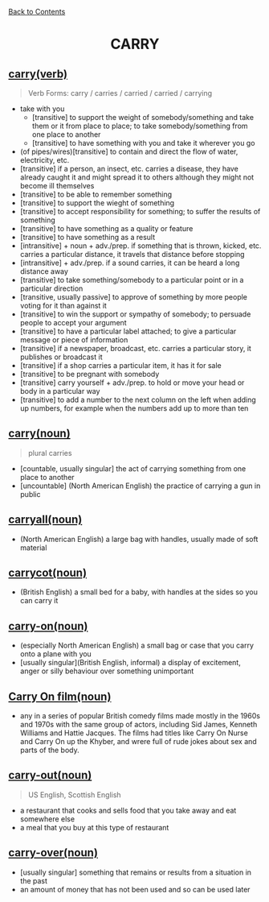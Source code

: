﻿[Back to Contents](../../../README.md)

<h1 style="text-align: center;">CARRY</h1>


## [carry(verb)](https://www.oxfordlearnersdictionaries.com/definition/english/carry_1)
> Verb Forms: carry / carries / carried / carried / carrying
- take with you
  - [transitive] to support the weight of somebody/something and take them or it from place to place; to take somebody/something from one place to another
  - [transitive] to have something with you and take it wherever you go
- (of pipes/wires)[transitive] to contain and direct the flow of water, electricity, etc.
- [transitive] if a person, an insect, etc. carries a disease, they have already caught it and might spread it to others although they might not become ill themselves
- [transitive] to be able to remember something
- [transitive] to support the wieght of something
- [transitive] to accept responsibility for something; to suffer the results of something
- [transitive] to have something as a quality or feature
- [transitive] to have something as a result
- [intransitive] + noun + adv./prep. if something that is thrown, kicked, etc. carries a particular distance, it travels that distance before stopping
- [intransitive] + adv./prep. if a sound carries, it can be heard a long distance away
- [transitive] to take something/somebody to a particular point or in a particular direction
- [transitive, usually passive] to approve of something by more people voting for it than against it
- [transitive] to win the support or sympathy of somebody; to persuade people to accept your argument
- [transitive] to have a particular label attached; to give a particular message or piece of information
- [transitive] if a newspaper, broadcast, etc. carries a particular story, it publishes or broadcast it
- [transitive] if a shop carries a particular item, it has it for sale
- [transitive] to be pregnant with somebody
- [transitive] carry yourself + adv./prep. to hold or move your head or body in a particular way
- [transitive] to add a number to the next column on the left when adding up numbers, for example when the numbers add up to more than ten


## [carry(noun)](https://www.oxfordlearnersdictionaries.com/definition/english/carry_2)
> plural carries
- [countable, usually singular] the act of carrying something from one place to another
- [uncountable] (North American English) the practice of carrying a gun in public

## [carryall(noun)](https://www.oxfordlearnersdictionaries.com/definition/english/carryall)
- (North American English) a large bag with handles, usually made of soft material

## [carrycot(noun)](https://www.oxfordlearnersdictionaries.com/definition/english/carrycot)
- (British English) a small bed for a baby, with handles at the sides so you can carry it

## [carry-on(noun)](https://www.oxfordlearnersdictionaries.com/definition/english/carry-on_2)
- (especially North American English) a small bag or case that you carry onto a plane with you
- [usually singular](British English, informal) a display of excitement, anger or silly behaviour over something unimportant

## [Carry On film(noun)](https://www.oxfordlearnersdictionaries.com/definition/english/carry-on-film)
- any in a series of popular British comedy films made mostly in the 1960s and 1970s with the same group of actors, including Sid James, Kenneth Williams and Hattie Jacques. The films had titles like Carry On Nurse and Carry On up the Khyber, and wrere full of rude jokes about sex and parts of the body.

## [carry-out(noun)](https://www.oxfordlearnersdictionaries.com/definition/english/carry-out_2)
> US English, Scottish English
- a restaurant that cooks and sells food that you take away and eat somewhere else
- a meal that you buy at this type of restaurant

## [carry-over(noun)](https://www.oxfordlearnersdictionaries.com/definition/english/carry-over_2)
- [usually singular] something that remains or results from a situation in the past
- an amount of money that has not been used and so can be used later
